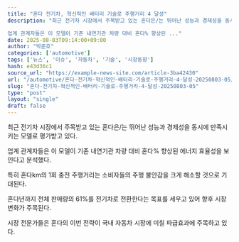 ```yaml
---
title: "혼다 전기차, 혁신적인 배터리 기술로 주행거리 4 달성"
description: "최근 전기차 시장에서 주목받고 있는 혼다은/는 뛰어난 성능과 경제성을 동시에 만족시키는 모델로 평가받고 있다.

업계 관계자들은 이 모델이 기존 내연기관 차량 대비 혼다% 향상된 ..."
date: 2025-08-03T09:14:00+09:00
author: "박준호"
categories: ['automotive']
tags: ['뉴스', '이슈', '자동차', '기술', '시장동향']
hash: e43d36c1
source_url: "https://example-news-site.com/article-3ba42430"
url: "/automotive/혼다-전기차-혁신적인-배터리-기술로-주행거리-4-달성-20250803-05/"
slug: "혼다-전기차-혁신적인-배터리-기술로-주행거리-4-달성-20250803-05"
type: "post"
layout: "single"
draft: false
---
```


최근 전기차 시장에서 주목받고 있는 혼다은/는 뛰어난 성능과 경제성을 동시에 만족시키는 모델로 평가받고 있다.

업계 관계자들은 이 모델이 기존 내연기관 차량 대비 혼다% 향상된 에너지 효율성을 보인다고 분석했다.

특히 혼다km의 1회 충전 주행거리는 소비자들의 주행 불안감을 크게 해소할 것으로 기대된다.

혼다년까지 전체 판매량의 61%를 전기차로 전환한다는 목표를 세우고 있어 향후 시장 변화가 주목된다.

시장 전문가들은 혼다의 이번 전략이 국내 자동차 시장에 미칠 파급효과에 주목하고 있다.
